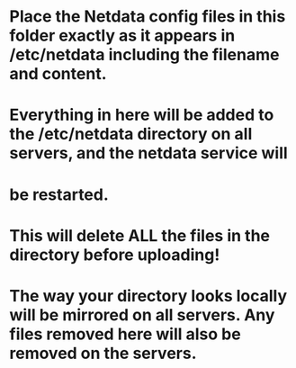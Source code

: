 # Place the Netdata config files in this folder exactly as it appears in /etc/netdata including the filename and content.
# Everything in here will be added to the /etc/netdata directory on all servers, and the netdata service will
# be restarted.
# This will delete ALL the files in the directory before uploading!
# The way your directory looks locally will be mirrored on all servers. Any files removed here will also be removed on the servers.